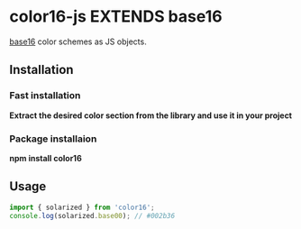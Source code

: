 # color16-js EXTENDS base16

[base16](https://github.com/chriskempson/base16) color schemes as JS objects.


## Installation

### Fast installation
**Extract the desired color section from the library and use it in your project**

### Package installaion

**npm install color16**

## Usage

```js
import { solarized } from 'color16';
console.log(solarized.base00); // #002b36
```